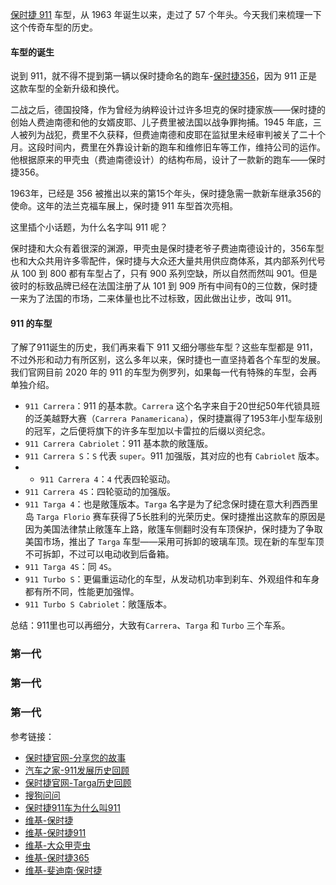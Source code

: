 [保时捷 911](https://zh.wikipedia.org/wiki/%E4%BF%9D%E6%97%B6%E6%8D%B7911) 车型，从 1963 年诞生以来，走过了 57 个年头。今天我们来梳理一下这个传奇车型的历史。

#### 车型的诞生
说到 911，就不得不提到第一辆以保时捷命名的跑车-[保时捷356](https://zh.wikipedia.org/wiki/%E4%BF%9D%E6%97%B6%E6%8D%B7356)，因为 911 正是这款车型的全新升级和换代。

二战之后，德国投降，作为曾经为纳粹设计过许多坦克的保时捷家族——保时捷的创始人费迪南德和他的女婿皮耶、儿子费里被法国以战争罪拘捕。1945 年底，三人被列为战犯，费里不久获释，但费迪南德和皮耶在监狱里未经审判被关了二十个月。这段时间内，费里在外靠设计新的跑车和维修旧车等工作，维持公司的运作。他根据原来的甲壳虫（费迪南德设计）的结构布局，设计了一款新的跑车——保时捷356。

1963年，已经是 356 被推出以来的第15个年头，保时捷急需一款新车继承356的使命。这年的法兰克福车展上，保时捷 911 车型首次亮相。

这里插个小话题，为什么名字叫 911 呢？

保时捷和大众有着很深的渊源，甲壳虫是保时捷老爷子费迪南德设计的，356车型也和大众共用许多零配件，保时捷与大众还大量共用供应商体系，其内部系列代号从 100 到 800 都有车型占了，只有 900 系列空缺，所以自然而然叫 901。但是彼时的标致品牌已经在法国注册了从 101 到 909 所有中间有0的三位数，保时捷一来为了法国的市场，二来体量也比不过标致，因此做出让步，改叫 911。
#### 911 的车型
了解了911诞生的历史，我们再来看下 911 又细分哪些车型？这些车型都是 911，不过外形和动力有所区别，这么多年以来，保时捷也一直坚持着各个车型的发展。我们官网目前 2020 年的 911 的车型为例罗列，如果每一代有特殊的车型，会再单独介绍。

* `911 Carrera`：911 的基本款。`Carrera` 这个名字来自于20世纪50年代锁具班的泛美越野大赛（`Carrera Panamericana`），保时捷赢得了1953年小型车级别的冠军，之后便将旗下的许多车型加以卡雷拉的后缀以资纪念。
* `911 Carrera Cabriolet`：911 基本款的敞篷版。
* `911 Carrera S`：`S` 代表 `super`。911 加强版，其对应的也有 `Cabriolet` 版本。
* * `911 Carrera 4`：`4` 代表四轮驱动。
* `911 Carrera 4S`：四轮驱动的加强版。
* `911 Targa 4`：也是敞篷版本。`Targa` 名字是为了纪念保时捷在意大利西西里岛 `Targa Florio` 赛车获得了5长胜利的光荣历史。保时捷推出这款车的原因是因为美国法律禁止敞篷车上路，敞篷车侧翻时没有车顶保护，保时捷为了争取美国市场，推出了 `Targa` 车型——采用可拆卸的玻璃车顶。现在新的车型车顶不可拆卸，不过可以电动收到后备箱。
* `911 Targa 4S`：同 `4S`。
* `911 Turbo S`：更偏重运动化的车型，从发动机功率到刹车、外观组件和车身都有所不同，性能更加强悍。
* `911 Turbo S Cabriolet`：敞篷版本。

总结：911里也可以再细分，大致有`Carrera`、`Targa` 和 `Turbo` 三个车系。

### 第一代
### 第一代
### 第一代

参考链接：

* [保时捷官网-分享您的故事](https://www.porsche.cn/microsite/911/china/main)
* [汽车之家-911发展历史回顾](https://www.autohome.com.cn/culture/201604/886696-2.html?pvareaid=3311700)
* [保时捷官网-Targa历史回顾](https://newsroom.porsche.com/zh/2020/product/cn-porsche-911-targa-generations-history-21022.html)
* [搜狗问问](https://ld.sogou.com/article/i5633097.htm?ch=lds.pc.sh.media.all#:~:text=%E4%BF%9D%E6%97%B6%E6%8D%B7911%E6%98%AF%E7%94%B1%E5%BE%B7%E5%9B%BD,%E7%9A%84%E6%9B%B4%E5%90%8D%E4%B8%BA%E2%80%9C911%E2%80%9D%E3%80%82)
* [保时捷911车为什么叫911](https://zhuanlan.zhihu.com/p/20290574)
* [维基-保时捷](https://zh.wikipedia.org/wiki/%E4%BF%9D%E6%97%B6%E6%8D%B7)
* [维基-保时捷911](https://zh.wikipedia.org/wiki/%E4%BF%9D%E6%97%B6%E6%8D%B7911)
* [维基-大众甲壳虫](https://zh.wikipedia.org/wiki/%E5%A4%A7%E4%BC%97%E7%94%B2%E5%A3%B3%E8%99%AB)
* [维基-保时捷365](https://zh.wikipedia.org/wiki/%E4%BF%9D%E6%97%B6%E6%8D%B7356)
* [维基-斐迪南·保时捷](https://zh.wikipedia.org/wiki/%E6%96%90%E8%BF%AA%E5%8D%97%C2%B7%E4%BF%9D%E6%99%82%E6%8D%B7)